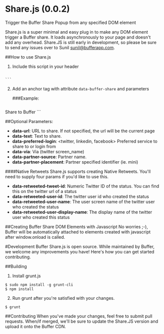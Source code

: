 Share.js (0.0.2)
=======

Trigger the Buffer Share Popup from any specified DOM element


Share.js is a super minimal and easy plug in to make any DOM element trigger a Buffer share.  It loads asynchronously to your page and doesn't add any overhead. Share.JS is still early in development, so please be sure to send any issues over to Sunil <sunil@bufferapp.com>. 

##How to use Share.js
1. Include this script in your header
    ```
<script src='https://d389zggrogs7qo.cloudfront.net/js/sharejs/0.0.2/share.min.js'></script>
    ```
2. Add an anchor tag with attribute `data-buffer-share` and parameters

    ###Example:

    ```
<a  data-buffer-share
    data-url='http://blog.bufferapp.com' 
    data-text="The Buffer Blog!" 
    data-preferred-login="twitter" 
    data-partner-source='feedly' 
    data-partner-placement='mini' 
    data-via='sunils34'>Share to Buffer</a>
    ```

##Optional Parameters:

- **data-url**: URL to share.  If not specified, the url will be the current page
- **data-text**: Text to share. 
- **data-preferred-login**: <twitter, linkedin, facebook> Preferred service to share to or login from
- **data-via**: Via (twitter screen_name)
- **data-partner-source**: Partner name.  
- **data-partner-placement**: Partner specified identifier (ie. mini)

####Native Retweets
Share.js supports creating Native Retweets.  You'll need to supply four params if you'd like to use this. 
- **data-retweeted-tweet-id**: Numeric Twitter ID of the status.  You can find this on the twitter url of a status
- **data-retweeted-user-id**: The twitter user id who created the status
- **data-retweeted-user-name**: The user screen name of the twitter user who created the status
- **data-retweeted-user-display-name**: The display name of the twitter user who created this status


##Creating Buffer Share DOM Elements with Javascript
No worries ;-), Buffer will be automatically attached to elements created with javascript after window.onload is called.

#Development
Buffer Share.js is open source.  While maintained by Buffer, we welcome any improvements you have!  Here's how you can get started contributing. 

##Building
1. Install grunt.js

```
$ sudo npm install -g grunt-cli
$ npm install
```

2. Run grunt after you're satisfied with your changes. 
```
$ grunt
```

##Contributing
When you've made your changes, feel free to submit pull requests.  When/if merged, we'll be sure to update the Share.JS version and upload it onto the Buffer CDN. 
